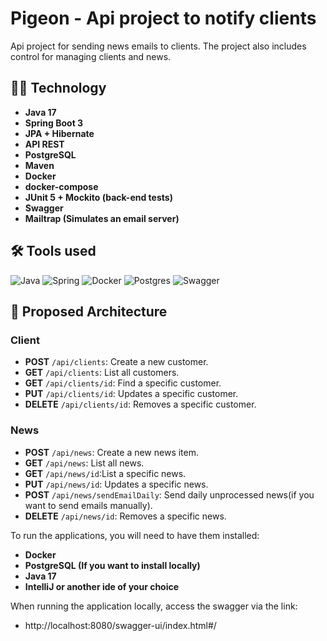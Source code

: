 

# Pigeon - Api project to notify clients

Api project for sending news emails to clients. The project also includes control for managing clients and news.

## 🧑‍💻 Technology

* **Java 17**
* **Spring Boot 3**
* **JPA + Hibernate**
* **API REST**
* **PostgreSQL**
* **Maven**
* **Docker**
* **docker-compose**
* **JUnit 5 + Mockito (back-end tests)**
* **Swagger**
* **Mailtrap (Simulates an email server)**

## 🛠️ Tools used


![Java](https://img.shields.io/badge/java-%23ED8B00.svg?style=for-the-badge&logo=openjdk&logoColor=white)
![Spring](https://img.shields.io/badge/spring-%236DB33F.svg?style=for-the-badge&logo=spring&logoColor=white)
![Docker](https://img.shields.io/badge/docker-%230db7ed.svg?style=for-the-badge&logo=docker&logoColor=white)
![Postgres](https://img.shields.io/badge/postgres-%23316192.svg?style=for-the-badge&logo=postgresql&logoColor=white)
![Swagger](https://img.shields.io/badge/-Swagger-%23Clojure?style=for-the-badge&logo=swagger&logoColor=white)


## 🎯 Proposed Architecture

### Client
- **POST** `/api/clients`: Create a new customer.
- **GET** `/api/clients`: List all customers.
- **GET** `/api/clients/id`:  Find a specific customer.
- **PUT** `/api/clients/id`: Updates a specific customer.
- **DELETE** `/api/clients/id`: Removes a specific customer.

### News

- **POST** `/api/news`: Create a new news item.
- **GET** `/api/news`: List all news.
- **GET** `/api/news/id`:List a specific news.
- **PUT** `/api/news/id`: Updates a specific news.
- **POST** `/api/news/sendEmailDaily`: Send daily unprocessed news(if you want to send emails manually).
- **DELETE** `/api/news/id`: Removes a specific news.


To run the applications, you will need to have them installed:

* **Docker**
* **PostgreSQL (If you want to install locally)**
* **Java 17**
* **IntelliJ or another ide of your choice**

When running the application locally, access the swagger via the link:
* http://localhost:8080/swagger-ui/index.html#/